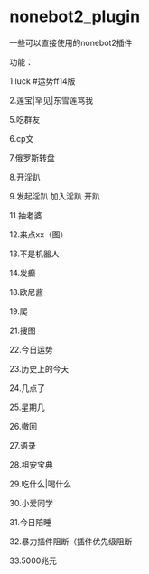 # nonebot2_plugin
一些可以直接使用的nonebot2插件

功能：

1.luck   #运势ff14版

2.莲宝|罕见|东雪莲骂我

5.吃群友

6.cp文

7.俄罗斯转盘

8.开淫趴

9.发起淫趴 加入淫趴 开趴

11.抽老婆

12.来点xx（图）

13.不是机器人

14.发癫

18.欧尼酱

19.爬

21.搜图

22.今日运势

23.历史上的今天

24.几点了

25.星期几

26.撤回

27.语录

28.祖安宝典

29.吃什么|喝什么

30.小爱同学

31.今日陪睡

32.暴力插件阻断（插件优先级阻断

33.5000兆元
